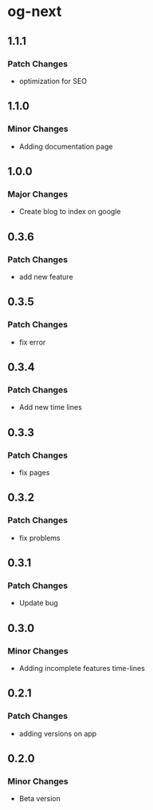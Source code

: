 # og-next

## 1.1.1

### Patch Changes

- optimization for SEO

## 1.1.0

### Minor Changes

- Adding documentation page

## 1.0.0

### Major Changes

- Create blog to index on google

## 0.3.6

### Patch Changes

- add new feature

## 0.3.5

### Patch Changes

- fix error

## 0.3.4

### Patch Changes

- Add new time lines

## 0.3.3

### Patch Changes

- fix pages

## 0.3.2

### Patch Changes

- fix problems

## 0.3.1

### Patch Changes

- Update bug

## 0.3.0

### Minor Changes

- Adding incomplete features time-lines

## 0.2.1

### Patch Changes

- adding versions on app

## 0.2.0

### Minor Changes

- Beta version
